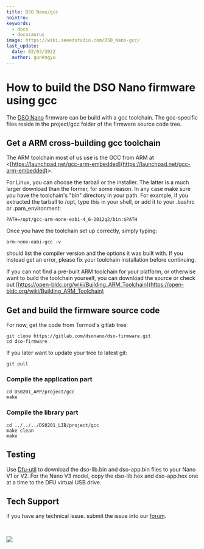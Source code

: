```yaml
---
title: DSO Nano/gcc
nointro:
keywords:
  - docs
  - docusaurus
image: https://wiki.seeedstudio.com/DSO_Nano-gcc/
last_update:
  date: 02/03/2022
  author: gunengyu
---
```

#   How to build the DSO Nano firmware using gcc

The [DSO Nano](/DSO_Nano "DSO Nano") firmware can be build with a gcc toolchain. The gcc-specific files reside in the project/gcc folder of the firmware source code tree.

##   Get a ARM cross-building gcc toolchain

The ARM toolchain most of us use is the GCC from ARM at &lt;[https://launchpad.net/gcc-arm-embedded](https://launchpad.net/gcc-arm-embedded)&gt;.

For Linux, you can choose the tarball or the installer. The latter is a much larger download than the former, for some reason. In any case make sure you have the toolchain's "bin" directory in your path. For example, if you extracted the tarball to /opt, type this in your shell, or add it to your .bashrc or .pam_environment:
```
PATH=/opt/gcc-arm-none-eabi-4_6-2012q2/bin:$PATH
```

Once you have the toolchain set up correctly, simply typing:
```
arm-none-eabi-gcc -v
```

should list the compiler version and the options it was built with. If you instead get an error, please fix your toolchain installation before continuing.

If you can not find a pre-built ARM toolchain for your platform, or otherwise want to build the toolchain yourself, you can download the source or check out [https://open-bldc.org/wiki/Building_ARM_Toolchain](https://open-bldc.org/wiki/Building_ARM_Toolchain)

##   Get and build the firmware source code

For now, get the code from Tormod's gitlab tree:
```
git clone https://gitlab.com/dsonano/dso-firmware.git
cd dso-firmware
```

If you later want to update your tree to latest git:
```
git pull
```

###   Compile the application part
```
cd DS0201_APP/project/gcc
make
```

###   Compile the library part 
```
cd ../../../DS0201_LIB/project/gcc
make clean
make
```

##   Testing

Use [Dfu-util](/Dfu-util "Dfu-util") to download the dso-lib.bin and dso-app.bin files to your Nano V1 or V2. For the Nano V3 model, copy the dso-lib.hex and dso-app.hex one at a time to the DFU virtual USB drive.

## Tech Support
 if you have any technical issue.  submit the issue into our [forum](http://forum.seeedstudio.com/). 
<div>
  <br /><p style={{textAlign: 'center'}}><a href="https://www.seeedstudio.com/act-4.html?utm_source=wiki&utm_medium=wikibanner&utm_campaign=newproducts" target="_blank"><img src="https://files.seeedstudio.com/wiki/Wiki_Banner/new_product.jpg" /></a></p>
</div>
